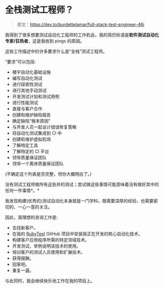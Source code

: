 # 全栈测试工程师？

> 原文：<https://dev.to/burdettelamar/full-stack-test-engineer-46j>

我得到了很多想要测试自动化工程师的工作机会。我的简历标语是**软件测试自动化专家/狂热者**，这是我收到 pings 的原因。

这些工作描述中的许多要求什么是“全栈”测试工程师。

“要求”可以包括:

*   楼宇自动化基础设施
*   编写自动化测试
*   进行探索性测试
*   进行其他手动测试
*   开发测试计划和测试用例
*   进行性能测试
*   直接与客户合作
*   创建和维护缺陷报告
*   确定缺陷“根本原因”
*   与开发人员一起设计错误修复策略
*   将自动化测试集成到 CI 中
*   创建和维护虚拟机场
*   了解特定工具
*   了解特定的 CI 平台
*   领导质量保证团队
*   领导一个离岸质量保证团队

(不确定这个列表是否完整，但你大概明白了。)

没有测试工程师做所有这些井的测试；尝试做这些事情可能意味着没有做好其中的任何一件事情*。*

我发现构建(优秀的)测试自动化本身就是一门学科，既需要深厚的经验，也需要密切的、一心一意的关注。

因此，我理想的咨询工作是:

*   去找新客户。
*   在我的 [RubyTest](https://github.com/BurdetteLamar/RubyTest) GitHub 项目中安装我正在开发的核心自动化技术。
*   构建客户应用程序所需的特定领域技术。
*   开发测试，举例说明该技术的使用。
*   培训客户的测试人员使用和扩展技术。
*   获得报酬。
*   回家吧。
*   重复一遍。

与此同时，我会继续快乐地工作在我的项目上。